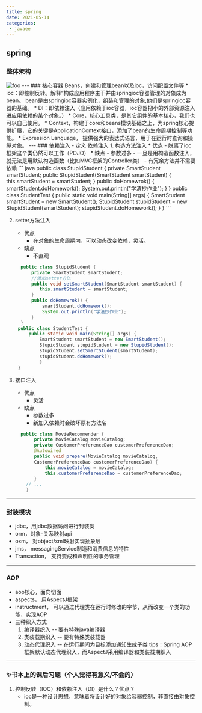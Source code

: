 ```yaml
---
title: spring
date: 2021-05-14
categories: 
 - javaee
---
```

## spring
  ### 整体架构
<img :src="$withBase('/img/spring-1.jpg')" alt="foo"> 
---
  ### 核心容器
  Beans，创建和管理bean以及ioc，访问配置文件等
  * ioc：即控制反转。解释“构成应用程序主干并由springioc容器管理的对象成为bean。 bean是由springioc容器实例化，组装和管理的对象,他们是springioc容器的基础。
  * DI：即依赖注入（应用依赖于ioc容器，ioc容器把小的外部资源注入进应用依赖的某个对象。）
  * Core，核心工具类，是其它组件的基本核心，我们也可以自己使用。
  * Context，构建于core和beans模块基础之上，为spring核心提供扩展，它的关键是ApplicationContext接口，添加了bean的生命周期控制等功能。
  * Expression Language， 提供强大的表达式语言，用于在运行时查询和操纵对象。
---
### 依赖注入
- 定义 依赖注入
1. 构造方法注入
   * 优点
      - 脱离了ioc框架这个类仍然可以工作（POJO）
   * 缺点
      - 参数过多
      - 一旦是用构造函数注入，就无法是用默认构造函数（比如MVC框架的Controller类）
      - 有冗余方法并不需要依赖
   ``` java
        public class StupidStudent {
            private SmartStudent smartStudent;
            public StupidStudent(SmartStudent smartStudent) {
                this.smartStudent = smartStudent;
            }
            public doHomewrok() {
                smartStudent.doHomework();
                System.out.println("学渣抄作业");
            }
        }
        public class StudentTest {
            public static void main(String[] args) {
                SmartStudent smartStudent = new SmartStudent();
                StupidStudent stupidStudent = new StupidStudent(smartStudent);
                stupidStudent.doHomework();
            }
        } 
   ```
   
2. setter方法注入
   * 优点
      - 在对象的生命周期内，可以动态改变依赖，灵活。
   * 缺点
      - 不直观
   ```java
     public class StupidStudent {
         private SmartStudent smartStudent;
         //添加setter方法
         public void setSmartStudent(SmartStudent smartStudent) {
            this.smartStudent = smartStudent;
         }
         public doHomewrok() {
             smartStudent.doHomework();
             System.out.println("学渣抄作业");
         }
     }
    public class StudentTest {
        public static void main(String[] args) {
            SmartStudent smartStudent = new SmartStudent();
            StupidStudent stupidStudent = new StupidStudent();
            stupidStudent.setSmartStudent(smartStudent);
            stupidStudent.doHomework();
            }
    }
   ```
   
3. 接口注入
   * 优点
      - 灵活
   * 缺点
      - 参数过多
      - 新加入依赖时会破坏原有方法名
    ```java
      public class MovieRecommender {
           private MovieCatalog movieCatalog;
           private CustomerPreferenceDao customerPreferenceDao;
           @Autowired
           public void prepare(MovieCatalog movieCatalog,
           CustomerPreferenceDao customerPreferenceDao) {
               this.movieCatalog = movieCatalog;
               this.customerPreferenceDao = customerPreferenceDao;
           }
        // ...
        }
   
    ```

---
  ### 封装模块
 * jdbc，用jdbc数据访问进行封装类
 * orm，对象-关系映射api
 * oxm， 对object/xml映射实现抽象层
 * jms， messagingService制造和消费信息的特性
 * Transaction， 支持变成和声明性的事务管理
---
  ### AOP
 * aop核心，面向切面
 * aspects， 用AspectJ框架
 * instructment， 可以通过代理类在运行时修改的字节，从而改变一个类的功能，实现AOP
 * 三种织入方式
     1. 编译器织入  -- 要有特殊java编译器
     2. 类装载期织入  -- 要有特殊类装载器
     3. 动态代理织入  -- 在运行期间为目标添加通知生成子类
   tips：Spring AOP框架默认动态代理织入，而AspectJ采用编译器和类装载期织入
---
### ✨书本上的课后习题（个人觉得有意义/不会的）
1. 控制反转（IOC）和依赖注入（DI）是什么？优点？
    - ioc是一种设计思想，意味着将设计好的对象给容器控制，非直接由对象控制。
